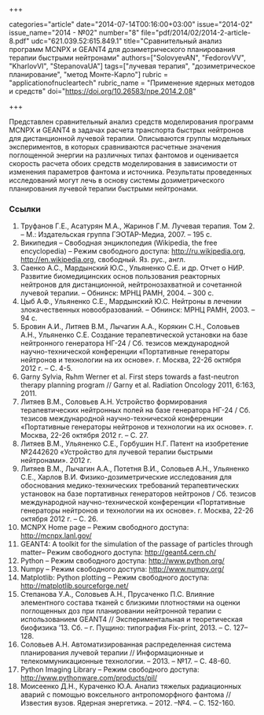 +++

categories="article"
date="2014-07-14T00:16:00+03:00"
issue="2014-02"
issue_name="2014 - №02"
number="8"
file="pdf/2014/02/2014-2-article-8.pdf"
udc="621.039.52:615.849.1"
title="Сравнительный анализ программ MCNPX и GEANT4 для дозиметрического планирования терапии быстрыми нейтронами"
authors=["SolovyevAN", "FedorovVV", "KharlovVI", "StepanovaUA"]
tags=["лучевая терапия", "дозиметрическое планирование", "метод Монте-Карло"]
rubric = "applicationofnucleartech"
rubric_name = "Применение ядерных методов и средств"
doi="https://doi.org/10.26583/npe.2014.2.08"

+++

Представлен сравнительный анализ средств моделирования программ MCNPX и GEANT4 в задачах расчета транспорта быстрых нейтронов для дистанционной лучевой терапии. Описываются группы модельных экспериментов, в которых сравниваются расчетные значения поглощенной энергии на различных типах фантомов и оценивается скорость расчета обоих средств моделирования в зависимости от изменения параметров фантома и источника. Результаты проведенных исследований могут лечь в основу системы дозиметрического планирования лучевой терапии быстрыми нейтронами.

### Ссылки

1. Труфанов Г.Е., Асатурян М.А., Жаринов Г.М. Лучевая терапия. Том 2. – М.: Издательская группа ГЭОТАР-Медиа, 2007. – 195 c.
2. Википедия – Свободная энциклопедия (Wikipedia, the free encyclopedia) – Режим свободного доступа: http://ru.wikipedia.org, http://en.wikipedia.org, свободный. Яз. рус., англ.
3. Саенко А.С., Мардынский Ю.С., Ульяненко С.Е. и др. Отчет о НИР. Развитие биомедицинских основ пользования реакторных нейтронов для дистанционной, нейтронозахватной и сочетанной лучевой терапии. – Обнинск: МРНЦ РАМН, 2004. – 300 c.
4. Цыб А.Ф., Ульяненко С.Е., Мардынский Ю.С. Нейтроны в лечении злокачественных новообразований. – Обнинск: МРНЦ РАМН, 2003. – 94 c.
5. Бровин А.И., Литяев В.М., Лычагин А.А., Корякин С.Н., Соловьев А.Н., Ульяненко С.Е. Создание терапевтической установки на базе нейтронного генератора НГ-24 / Сб. тезисов международной научно-технической конференции «Портативные генераторы нейтронов и технологии на их основе». г. Москва, 22-26 октября 2012 г. – С. 4-5.
6. Garny Sylvia, Rьhm Werner et al. First steps towards a fast-neutron therapy planning program // Garny et al. Radiation Oncology 2011, 6:163, 2011.
7. Литяев В.М., Соловьев А.Н. Устройство формирования терапевтических нейтронных полей на базе генератора НГ-24 / Сб. тезисов международной научно-технической конференции «Портативные генераторы нейтронов и технологии на их основе». г. Москва, 22-26 октября 2012 г. – С. 27.
8. Литяев В.М., Ульяненко С.Е., Горбушин Н.Г. Патент на изобретение №2442620 «Устройство для лучевой терапии быстрыми нейтронами». 2012 г.
9. Литяев В.М., Лычагин А.А., Потетня В.И., Соловьев А.Н., Ульяненко С.Е., Харлов В.И. Физико-дозиметрические исследования для обоснования медико-технических требований терапевтических установок на базе портативных генераторов нейтронов / Сб. тезисов международной научно-технической конференции «Портативные генераторы нейтронов и технологии на их основе». г. Москва, 22-26 октября 2012 г. – С. 26.
10. MCNPX Home page – Режим свободного доступа: http://mcnpx.lanl.gov/
11. GEANT4: A toolkit for the simulation of the passage of particles through matter– Режим свободного доступа: http://geant4.cern.ch/
12. Python – Режим свободного доступа: http://www.python.org/
13. Numpy – Режим свободного доступа: http://www.numpy.org/
14. Matplotlib: Python plotting – Режим свободного доступа: http://matplotlib.sourceforge.net/
15. Степанова У.А., Соловьев А.Н., Прусаченко П.С. Влияние элементного состава тканей с близкими плотностями на оценки поглощенных доз при планировании нейтронной терапии с использованием GEANT4 // Экспериментальная и теоретическая биофизика ’13. Сб. – г. Пущино: типография Fix-print, 2013. – С. 127–128.
16. Соловьев А.Н. Автоматизированная распределенная система планирования лучевой терапии // Информационные и телекоммуникационные технологии. – 2013. – №17. – С. 48-60.
17. Python Imaging Library – Режим свободного доступа: http://www.pythonware.com/products/pil/
18. Моисеенко Д.Н., Кураченко Ю.А. Анализ тяжелых радиационных аварий с помощью воксельного антропоморфного фантома // Известия вузов. Ядерная энергетика. – 2012. –№4. – С. 152-160.